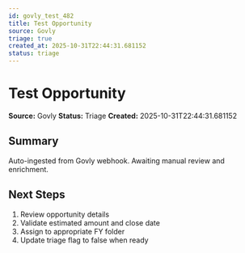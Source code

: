 ```yaml
---
id: govly_test_482
title: Test Opportunity
source: Govly
triage: true
created_at: 2025-10-31T22:44:31.681152
status: triage
---
```


# Test Opportunity

**Source:** Govly
**Status:** Triage
**Created:** 2025-10-31T22:44:31.681152

## Summary

Auto-ingested from Govly webhook. Awaiting manual review and enrichment.

## Next Steps

1. Review opportunity details
2. Validate estimated amount and close date
3. Assign to appropriate FY folder
4. Update triage flag to false when ready

